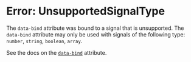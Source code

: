 # Error: UnsupportedSignalType

The `data-bind` attribute was bound to a signal that is unsupported. The `data-bind` attribute may only be used with signals of the following type: `number`, `string`, `boolean`, `array`.

See the docs on the [`data-bind`](https://data-star.dev/reference/plugins_dom#bind) attribute.